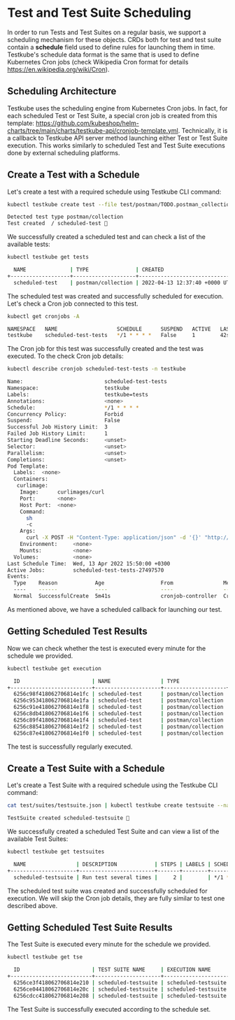 # Test and Test Suite Scheduling

In order to run Tests and Test Suites on a regular basis, we support a scheduling mechanism for these objects.
CRDs both for test and test suite contain a **schedule** field used to define rules for launching them in time.
Testkube's schedule data format is the same that is used to define Kubernetes Cron jobs (check Wikipedia Cron format for details <https://en.wikipedia.org/wiki/Cron>).

## Scheduling Architecture

Testkube uses the scheduling engine from Kubernetes Cron jobs.
In fact, for each scheduled Test or Test Suite, a special cron job is created from this template:
<https://github.com/kubeshop/helm-charts/tree/main/charts/testkube-api/cronjob-template.yml>.
Technically, it is a callback to Testkube API server method launching either Test or Test Suite execution.
This works similarly to scheduled Test and Test Suite executions done by external scheduling platforms.

## Create a Test with a Schedule

Let's create a test with a required schedule using Testkube CLI command:

```sh
kubectl testkube create test --file test/postman/TODO.postman_collection.json --name scheduled-test --schedule="*/1 * * * *"
```

```sh title="Expected output:"
Detected test type postman/collection
Test created  / scheduled-test 🥇
```

We successfully created a scheduled test and can check a list of the available tests:

```sh
kubectl testkube get tests
```

```sh title="Expected output:"
  NAME              | TYPE               | CREATED                       | LABELS | SCHEDULE    | STATUS | EXECUTION ID
+-------------------+--------------------+-------------------------------+--------+-------------+--------+--------------------------+
  scheduled-test    | postman/collection | 2022-04-13 12:37:40 +0000 UTC |        | */1 * * * * |        |
```

The scheduled test was created and successfully scheduled for execution.
Let's check a Cron job connected to this test.

```sh
kubectl get cronjobs -A
```

```sh title="Expected output:"
NAMESPACE   NAME                   SCHEDULE      SUSPEND   ACTIVE   LAST SCHEDULE   AGE
testkube    scheduled-test-tests   */1 * * * *   False     1        42s           3m22s
```

The Cron job for this test was successfully created and the test was executed.
To the check Cron job details:

```sh
kubectl describe cronjob scheduled-test-tests -n testkube
```

```sh title="Expected output:"
Name:                          scheduled-test-tests
Namespace:                     testkube
Labels:                        testkube=tests
Annotations:                   <none>
Schedule:                      */1 * * * *
Concurrency Policy:            Forbid
Suspend:                       False
Successful Job History Limit:  3
Failed Job History Limit:      1
Starting Deadline Seconds:     <unset>
Selector:                      <unset>
Parallelism:                   <unset>
Completions:                   <unset>
Pod Template:
  Labels:  <none>
  Containers:
   curlimage:
    Image:      curlimages/curl
    Port:       <none>
    Host Port:  <none>
    Command:
      sh
      -c
    Args:
      curl -X POST -H "Content-Type: application/json" -d '{}' "http://testkube-api-server:8088/v1/tests/scheduled-test/executions?callback=true"
    Environment:     <none>
    Mounts:          <none>
  Volumes:           <none>
Last Schedule Time:  Wed, 13 Apr 2022 15:50:00 +0300
Active Jobs:         scheduled-test-tests-27497570
Events:
  Type    Reason            Age                  From                Message
  ----    ------            ----                 ----                -------
  Normal  SuccessfulCreate  5m41s                cronjob-controller  Created job scheduled-test-tests-2749757
```

As mentioned above, we have a scheduled callback for launching our test.

## Getting Scheduled Test Results

Now we can check whether the test is executed every minute for the schedule we provided.

```sh
kubectl testkube get execution
```

```sh title="Expected output:"
  ID                       | NAME                | TYPE               | STATUS  | LABELS
+--------------------------+---------------------+--------------------+---------+--------+
  6256c98f418062706814e1fc | scheduled-test      | postman/collection | passed  |
  6256c953418062706814e1fa | scheduled-test      | postman/collection | passed  |
  6256c91e418062706814e1f8 | scheduled-test      | postman/collection | passed  |
  6256c8db418062706814e1f6 | scheduled-test      | postman/collection | passed  |
  6256c89f418062706814e1f4 | scheduled-test      | postman/collection | passed  |
  6256c885418062706814e1f2 | scheduled-test      | postman/collection | passed  |
  6256c87e418062706814e1f0 | scheduled-test      | postman/collection | passed  |
```

The test is successfully regularly executed.

## Create a Test Suite with a Schedule

Let's create a Test Suite with a required schedule using the Testkube CLI command:

```sh
cat test/suites/testsuite.json | kubectl testkube create testsuite --name scheduled-testsuite --schedule="*/1 * * * *"
```

```sh title="Expected output:"
TestSuite created scheduled-testsuite 🥇
```

We successfully created a scheduled Test Suite and can view a list of the available Test Suites:

```sh
kubectl testkube get testsuites
```

```sh title="Expected output:"
  NAME                | DESCRIPTION            | STEPS | LABELS | SCHEDULE    | STATUS | EXECUTION ID
+---------------------+------------------------+-------+--------+-------------+--------+--------------+
  scheduled-testsuite | Run test several times |     2 |        | */1 * * * * |        |
```

The scheduled test suite was created and successfully scheduled for execution.
We will skip the Cron job details, they are fully similar to test one described above.

## Getting Scheduled Test Suite Results

The Test Suite is executed every minute for the schedule we provided.

```sh
kubectl testkube get tse
```

```sh title="Expected output:"
  ID                       | TEST SUITE NAME     | EXECUTION NAME                             | STATUS | STEPS | LABELS
+--------------------------+---------------------+--------------------------------------------+--------+-------+--------+
  6256ce3f418062706814e210 | scheduled-testsuite | scheduled-testsuite.abnormally-in-lark     | passed |     2 |
  6256ce04418062706814e20c | scheduled-testsuite | scheduled-testsuite.kindly-evolved-primate | passed |     2 |
  6256cdcc418062706814e208 | scheduled-testsuite | scheduled-testsuite.formerly-champion-dodo | passed |     2 |
```

The Test Suite is successfully executed according to the schedule set.
